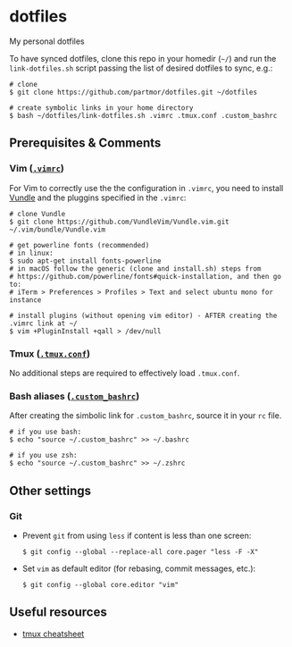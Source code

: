 # dotfiles
My personal dotfiles

To have synced dotfiles, clone this repo in your homedir (`~/`) and run the `link-dotfiles.sh` script passing the list of desired dotfiles to sync, e.g.:

```
# clone
$ git clone https://github.com/partmor/dotfiles.git ~/dotfiles

# create symbolic links in your home directory
$ bash ~/dotfiles/link-dotfiles.sh .vimrc .tmux.conf .custom_bashrc
```

## Prerequisites & Comments

### Vim ([`.vimrc`](.vimrc))

For Vim to correctly use the the configuration in `.vimrc`, you need to install [Vundle](https://github.com/VundleVim/Vundle.vim) and the pluggins specified in the `.vimrc`:

```
# clone Vundle
$ git clone https://github.com/VundleVim/Vundle.vim.git ~/.vim/bundle/Vundle.vim

# get powerline fonts (recommended)
# in linux:
$ sudo apt-get install fonts-powerline
# in macOS follow the generic (clone and install.sh) steps from
# https://github.com/powerline/fonts#quick-installation, and then go to:
# iTerm > Preferences > Profiles > Text and select ubuntu mono for instance

# install plugins (without opening vim editor) - AFTER creating the .vimrc link at ~/
$ vim +PluginInstall +qall > /dev/null
```
### Tmux ([`.tmux.conf`](.tmux.conf))

No additional steps are required to effectively load `.tmux.conf`.

### Bash aliases ([`.custom_bashrc`](.custom_bashrc))

After creating the simbolic link for `.custom_bashrc`, source it in your `rc` file.

```
# if you use bash:
$ echo "source ~/.custom_bashrc" >> ~/.bashrc

# if you use zsh:
$ echo "source ~/.custom_bashrc" >> ~/.zshrc 
```

## Other settings

### Git

+ Prevent `git` from using `less` if content is less than one screen:
  ```
  $ git config --global --replace-all core.pager "less -F -X"
  ```
+ Set `vim` as default editor (for rebasing, commit messages, etc.):
  ```
  $ git config --global core.editor "vim"
  ```

## Useful resources

+ [tmux cheatsheet](https://gist.github.com/MohamedAlaa/2961058)
